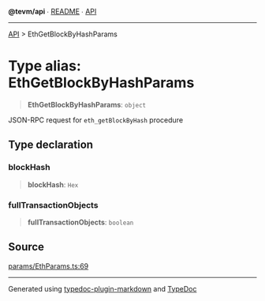 **@tevm/api** ∙ [README](../README.md) ∙ [API](../API.md)

***

[API](../API.md) > EthGetBlockByHashParams

# Type alias: EthGetBlockByHashParams

> **EthGetBlockByHashParams**: `object`

JSON-RPC request for `eth_getBlockByHash` procedure

## Type declaration

### blockHash

> **blockHash**: `Hex`

### fullTransactionObjects

> **fullTransactionObjects**: `boolean`

## Source

[params/EthParams.ts:69](https://github.com/evmts/tevm-monorepo/blob/main/vm/api/src/params/EthParams.ts#L69)

***
Generated using [typedoc-plugin-markdown](https://www.npmjs.com/package/typedoc-plugin-markdown) and [TypeDoc](https://typedoc.org/)
